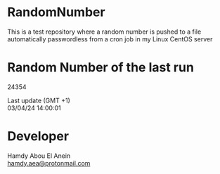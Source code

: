 # RandomNumber    
This is a test repository where a random number is pushed to a file automatically passwordless from a cron job in my Linux CentOS server    
# Random Number of the last run   
24354
      
Last update (GMT +1)    
03/04/24 14:00:01
# Developer    
Hamdy Abou El Anein   
hamdy.aea@protonmail.com
